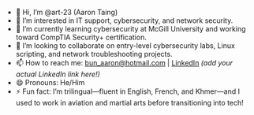 - 👋 Hi, I’m @art-23 (Aaron Taing)
- 👀 I’m interested in IT support, cybersecurity, and network security.
- 🌱 I’m currently learning cybersecurity at McGill University and working toward CompTIA Security+ certification.
- 💞️ I’m looking to collaborate on entry-level cybersecurity labs, Linux scripting, and network troubleshooting projects.
- 📫 How to reach me: bun_aaron@hotmail.com | [LinkedIn](https://www.linkedin.com/) *(add your actual LinkedIn link here!)*
- 😄 Pronouns: He/Him
- ⚡ Fun fact: I’m trilingual—fluent in English, French, and Khmer—and I used to work in aviation and martial arts before transitioning into tech!
